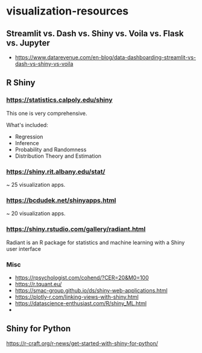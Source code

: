 # visualization-resources

## Streamlit vs. Dash vs. Shiny vs. Voila vs. Flask vs. Jupyter

- https://www.datarevenue.com/en-blog/data-dashboarding-streamlit-vs-dash-vs-shiny-vs-voila




## R Shiny

### https://statistics.calpoly.edu/shiny

This one is very comprehensive.

What's included:
- Regression	
- Inference	
- Probability and Randomness
- Distribution Theory and Estimation

### https://shiny.rit.albany.edu/stat/

~ 25 visualization apps.

### https://bcdudek.net/shinyapps.html

~ 20 visualization apps.

### https://shiny.rstudio.com/gallery/radiant.html

Radiant is an R package for statistics and machine learning with a Shiny user interface

### Misc
- https://rpsychologist.com/cohend/?CER=20&M0=100
- https://r.tquant.eu/
- https://smac-group.github.io/ds/shiny-web-applications.html
- https://plotly-r.com/linking-views-with-shiny.html
- https://datascience-enthusiast.com/R/shiny_ML.html
- 


## Shiny for Python

https://r-craft.org/r-news/get-started-with-shiny-for-python/



